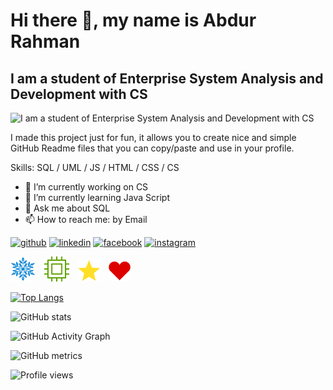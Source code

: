 # Hi there 👋, my name is Abdur Rahman
## I am a student of Enterprise System Analysis and Development with CS
![I am a student of Enterprise System Analysis and Development with CS](https://scontent.fdac99-1.fna.fbcdn.net/v/t39.30808-6/278170934_3113128622270867_5066585955439936659_n.jpg?_nc_cat=106&ccb=1-7&_nc_sid=e3f864&_nc_ohc=q8L5IFrcwKAAX-QQO4B&_nc_oc=AQkihx6KGK-meApWacyYu0gsUW00Lvc0hPqtBlYHJJsDuSmNR6ohbr2QfisiOiLO-yM&_nc_ht=scontent.fdac99-1.fna&oh=00_AT8k4Y2vtvDsdwlT9N4ysO8ufQzg1mWwaFOy5qP2FkKORg&oe=629AF91D)

I made this project just for fun, it allows you to create nice and simple GitHub Readme files that you can copy/paste and use in your profile.

Skills: SQL / UML / JS / HTML / CSS / CS

- 🔭 I’m currently working on CS 
- 🌱 I’m currently learning Java Script 
- 💬 Ask me about SQL 
- 📫 How to reach me: by Email 


[<img src='https://cdn.jsdelivr.net/npm/simple-icons@3.0.1/icons/github.svg' alt='github' height='40'>](https://github.com/abdurrahmansumon1995)  [<img src='https://cdn.jsdelivr.net/npm/simple-icons@3.0.1/icons/linkedin.svg' alt='linkedin' height='40'>](https://www.linkedin.com/in/abdur-rahman-58bab21b8/)  [<img src='https://cdn.jsdelivr.net/npm/simple-icons@3.0.1/icons/facebook.svg' alt='facebook' height='40'>](https://www.facebook.com/abdurrahmansumon1995)  [<img src='https://cdn.jsdelivr.net/npm/simple-icons@3.0.1/icons/instagram.svg' alt='instagram' height='40'>](https://www.instagram.com/sumon.abdur.rahman/)  

<a href='https://archiveprogram.github.com/'><img src='https://raw.githubusercontent.com/acervenky/animated-github-badges/master/assets/acbadge.gif' width='40' height='40'></a> <a href='https://docs.github.com/en/developers'><img src='https://raw.githubusercontent.com/acervenky/animated-github-badges/master/assets/devbadge.gif' width='40' height='40'></a> <a href='https://stars.github.com/'><img src='https://raw.githubusercontent.com/acervenky/animated-github-badges/master/assets/starbadge.gif' width='35' height='35'></a> <a href='https://docs.github.com/en/github/supporting-the-open-source-community-with-github-sponsors'><img src='https://raw.githubusercontent.com/acervenky/animated-github-badges/master/assets/sponsorbadge.gif' width='35' height='35'></a> 

[![Top Langs](https://github-readme-stats.vercel.app/api/top-langs/?username=abdurrahmansumon1995)](https://github.com/anuraghazra/github-readme-stats)

![GitHub stats](https://github-readme-stats.vercel.app/api?username=abdurrahmansumon1995&show_icons=true&count_private=true)  

![GitHub Activity Graph](https://activity-graph.herokuapp.com/graph?username=abdurrahmansumon1995)  

![GitHub metrics](https://metrics.lecoq.io/abdurrahmansumon1995)  

![Profile views](https://gpvc.arturio.dev/abdurrahmansumon1995)  

